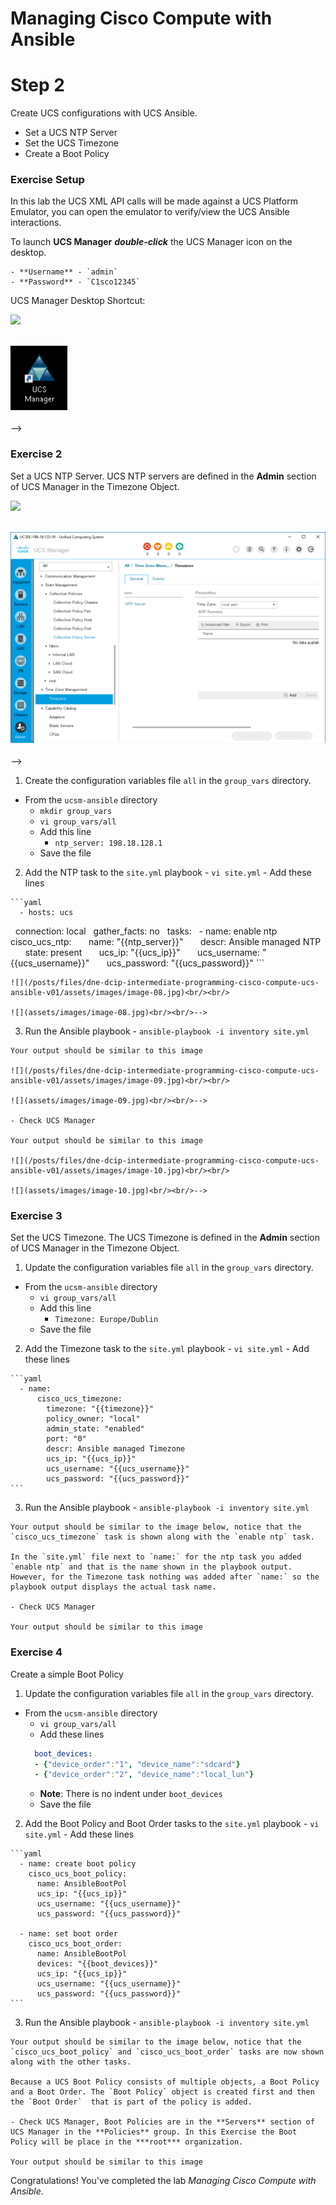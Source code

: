 # Managing Cisco Compute with Ansible

# Step 2

Create UCS configurations with UCS Ansible.

  - Set a UCS NTP Server
  - Set the UCS Timezone
  - Create a Boot Policy

### Exercise Setup

  In this lab the UCS XML API calls will be made against a UCS Platform Emulator, you can open the emulator to verify/view the UCS Ansible interactions.

  To launch **UCS Manager** ***double-click*** the UCS Manager icon on the desktop.

    - **Username** - `admin`
    - **Password** - `C1sco12345`

  UCS Manager Desktop Shortcut:

  ![](/posts/files/dne-dcip-intermediate-programming-cisco-compute-ucs-ansible-v01/assets/images/image-06.jpg)<br/><br/>

  ![](assets/images/image-06.jpg)<br/><br/>-->

### Exercise 2

Set a UCS NTP Server. UCS NTP servers are defined in the **Admin** section of UCS Manager in the Timezone Object.

  ![](/posts/files/dne-dcip-intermediate-programming-cisco-compute-ucs-ansible-v01/assets/images/image-07.jpg)<br/><br/>

  ![](assets/images/image-07.jpg)<br/><br/>-->

  1. Create the configuration variables file `all` in the `group_vars` directory.

  - From the `ucsm-ansible` directory
    - `mkdir group_vars`
    - `vi group_vars/all`
    - Add this line
      - `ntp_server: 198.18.128.1`
    - Save the file

  2. Add the NTP task to the `site.yml` playbook
    - `vi site.yml`
    - Add these lines

    ```yaml
      - hosts: ucs
        connection: local
        gather_facts: no
        tasks:
        - name: enable ntp
          cisco_ucs_ntp:
            name: "{{ntp_server}}"
            descr: Ansible managed NTP
            state: present
            ucs_ip: "{{ucs_ip}}"
            ucs_username: "{{ucs_username}}"
            ucs_password: "{{ucs_password}}"
    ```

    ![](/posts/files/dne-dcip-intermediate-programming-cisco-compute-ucs-ansible-v01/assets/images/image-08.jpg)<br/><br/>

    ![](assets/images/image-08.jpg)<br/><br/>-->

  3. Run the Ansible playbook
    - `ansible-playbook -i inventory site.yml`

    Your output should be similar to this image

    ![](/posts/files/dne-dcip-intermediate-programming-cisco-compute-ucs-ansible-v01/assets/images/image-09.jpg)<br/><br/>

    ![](assets/images/image-09.jpg)<br/><br/>-->

    - Check UCS Manager

    Your output should be similar to this image

    ![](/posts/files/dne-dcip-intermediate-programming-cisco-compute-ucs-ansible-v01/assets/images/image-10.jpg)<br/><br/>

    ![](assets/images/image-10.jpg)<br/><br/>-->

### Exercise 3

Set the UCS Timezone. The UCS Timezone is defined in the **Admin** section of UCS Manager in the Timezone Object.

  1. Update the configuration variables file `all` in the `group_vars` directory.

  - From the `ucsm-ansible` directory
    - `vi group_vars/all`
    - Add this line
      - `Timezone: Europe/Dublin`
    - Save the file

  2. Add the Timezone task to the `site.yml` playbook
    - `vi site.yml`
    - Add these lines

    ```yaml
      - name:
          cisco_ucs_timezone:
            timezone: "{{timezone}}"
            policy_owner: "local"
            admin_state: "enabled"
            port: "0"
            descr: Ansible managed Timezone
            ucs_ip: "{{ucs_ip}}"
            ucs_username: "{{ucs_username}}"
            ucs_password: "{{ucs_password}}"
    ```

  3. Run the Ansible playbook
    - `ansible-playbook -i inventory site.yml`

    Your output should be similar to the image below, notice that the `cisco_ucs_timezone` task is shown along with the `enable ntp` task.

    In the `site.yml` file next to `name:` for the ntp task you added `enable ntp` and that is the name shown in the playbook output. However, for the Timezone task nothing was added after `name:` so the playbook output displays the actual task name.

    - Check UCS Manager

    Your output should be similar to this image

### Exercise 4

Create a simple Boot Policy

  1. Update the configuration variables file `all` in the `group_vars` directory.

  - From the `ucsm-ansible` directory
    - `vi group_vars/all`
    - Add these lines
    ```yaml
      boot_devices:
      - {"device_order":"1", "device_name":"sdcard"}
      - {"device_order":"2", "device_name":"local_lun"}
    ```
    - **Note**: There is no indent under `boot_devices`
    - Save the file

  2. Add the Boot Policy and Boot Order tasks to the `site.yml` playbook
    - `vi site.yml`
    - Add these lines

    ```yaml
      - name: create boot policy
        cisco_ucs_boot_policy:  
          name: AnsibleBootPol
          ucs_ip: "{{ucs_ip}}"
          ucs_username: "{{ucs_username}}"
          ucs_password: "{{ucs_password}}"
        
      - name: set boot order
        cisco_ucs_boot_order:
          name: AnsibleBootPol
          devices: "{{boot_devices}}"
          ucs_ip: "{{ucs_ip}}"
          ucs_username: "{{ucs_username}}"
          ucs_password: "{{ucs_password}}"
    ```

  3. Run the Ansible playbook
    - `ansible-playbook -i inventory site.yml`

    Your output should be similar to the image below, notice that the `cisco_ucs_boot_policy` and `cisco_ucs_boot_order` tasks are now shown along with the other tasks.

    Because a UCS Boot Policy consists of multiple objects, a Boot Policy and a Boot Order. The `Boot Policy` object is created first and then the `Boot Order`  that is part of the policy is added.

    - Check UCS Manager, Boot Policies are in the **Servers** section of UCS Manager in the **Policies** group. In this Exercise the Boot Policy will be place in the ***root*** organization.

    Your output should be similar to this image

Congratulations! You've completed the lab *Managing Cisco Compute with Ansible*.
